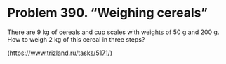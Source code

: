 # Problem 390. “Weighing cereals”

There are 9 kg of cereals and cup scales with weights of 50 g and 200 g. How to weigh 2 kg of this cereal in three steps?

(https://www.trizland.ru/tasks/5171/)